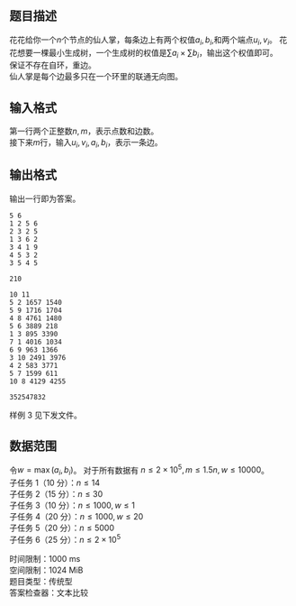 ## 题目描述
花花给你一个$n$个节点的仙人掌，每条边上有两个权值$a_i,b_i$,和两个端点$u_i,v_i$。
花花想要一棵最小生成树，一个生成树的权值是$\sum a_i \times \sum b_i$，输出这个权值即可。  
保证不存在自环，重边。  
仙人掌是每个边最多只在一个环里的联通无向图。  

## 输入格式

第一行两个正整数$n,m$，表示点数和边数。  
接下来$m$行，输入$u_i,v_i,a_i,b_i$，表示一条边。

## 输出格式
输出一行即为答案。  

```input1
5 6
1 2 5 6
2 3 2 5
1 3 6 2
3 4 1 9
4 5 3 2
3 5 4 5
```
```output1
210
```
```input2
10 11
5 2 1657 1540
5 9 1716 1704
4 8 4761 1480
5 6 3889 218
1 3 895 3390
7 1 4016 1034
6 9 963 1366
3 10 2491 3976
4 2 583 3771
5 7 1599 611
10 8 4129 4255
```
```output2
352547832
```
样例 3 见下发文件。

## 数据范围

令$w=\max(a_i,b_i)$。
对于所有数据有 $n \le 2×10^5,m \le 1.5n,w \le 10000$。  
子任务 1（10 分）：$n \le 14$  
子任务 2（15 分）：$n \le 30$  
子任务 3（10 分）：$n \le 1000,w \le 1$  
子任务 4（20 分）：$n \le 1000,w \le 20$  
子任务 5（20 分）：$n \le 5000$  
子任务 6（25 分）：$n \le 2×10^5$  



时间限制：1000 ms  
空间限制：1024 MiB  
题目类型：传统型  
答案检查器：文本比较  